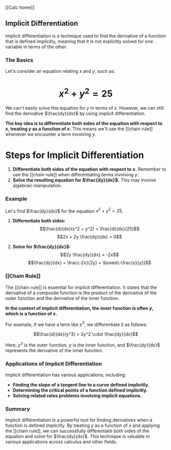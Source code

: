 [[Calc home]]
## Implicit Differentiation

Implicit differentiation is a technique used to find the derivative of a function that is defined implicitly, meaning that it is not explicitly solved for one variable in terms of the other. 

### The Basics

Let's consider an equation relating $x$ and $y$, such as:
# $$x^2 + y^2 = 25$$
We can't easily solve this equation for $y$ in terms of $x$. However, we can still find the derivative $\frac{dy}{dx}$ by using implicit differentiation.

**The key idea is to differentiate both sides of the equation with respect to $x$, treating $y$ as a function of $x$.** This means we'll use the [[chain rule]] whenever we encounter a term involving $y$.

# Steps for Implicit Differentiation

1. **Differentiate both sides of the equation with respect to $x$.** Remember to use the [[chain rule]] when differentiating terms involving $y$. 
2. **Solve the resulting equation for $\frac{dy}{dx}$.** This may involve algebraic manipulation.

### Example

Let's find $\frac{dy}{dx}$ for the equation $x^2 + y^2 = 25$.

1. **Differentiate both sides:**
   $$\frac{d}{dx}(x^2 + y^2) = \frac{d}{dx}(25)$$
   $$2x + 2y \frac{dy}{dx} = 0$$

2. **Solve for $\frac{dy}{dx}$:**
   $$2y \frac{dy}{dx} = -2x$$
   $$\frac{dy}{dx} = \frac{-2x}{2y} = \boxed{-\frac{x}{y}}$$

### [[Chain Rule]]

The [[chain rule]] is essential for implicit differentiation. It states that the derivative of a composite function is the product of the derivative of the outer function and the derivative of the inner function.

**In the context of implicit differentiation, the inner function is often $y$, which is a function of $x$.** 

For example, if we have a term like $y^3$, we differentiate it as follows:

$$\frac{d}{dx}(y^3) = 3y^2 \cdot \frac{dy}{dx}$$

Here, $y^3$ is the outer function, $y$ is the inner function, and $\frac{dy}{dx}$ represents the derivative of the inner function.
### Applications of Implicit Differentiation

Implicit differentiation has various applications, including:

* **Finding the slope of a tangent line to a curve defined implicitly.**
* **Determining the critical points of a function defined implicitly.**
* **Solving related rates problems involving implicit equations.**

### Summary

Implicit differentiation is a powerful tool for finding derivatives when a function is defined implicitly. By treating $y$ as a function of $x$ and applying the [[chain rule]], we can successfully differentiate both sides of the equation and solve for $\frac{dy}{dx}$. This technique is valuable in various applications across calculus and other fields. 
